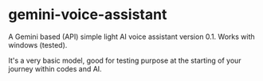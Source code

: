 # gemini-voice-assistant
A Gemini based (API) simple light AI voice assistant version 0.1. Works with windows (tested).

It's a very basic model, good for testing purpose at the starting of your journey within codes and AI.
